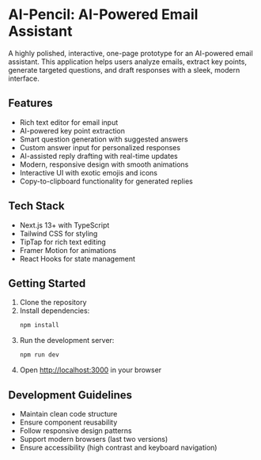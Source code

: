 # AI-Pencil: AI-Powered Email Assistant

A highly polished, interactive, one-page prototype for an AI-powered email assistant. This application helps users analyze emails, extract key points, generate targeted questions, and draft responses with a sleek, modern interface.

## Features

- Rich text editor for email input
- AI-powered key point extraction
- Smart question generation with suggested answers
- Custom answer input for personalized responses
- AI-assisted reply drafting with real-time updates
- Modern, responsive design with smooth animations
- Interactive UI with exotic emojis and icons
- Copy-to-clipboard functionality for generated replies

## Tech Stack

- Next.js 13+ with TypeScript
- Tailwind CSS for styling
- TipTap for rich text editing
- Framer Motion for animations
- React Hooks for state management

## Getting Started

1. Clone the repository
2. Install dependencies:
   ```bash
   npm install
   ```
3. Run the development server:
   ```bash
   npm run dev
   ```
4. Open [http://localhost:3000](http://localhost:3000) in your browser

## Development Guidelines

- Maintain clean code structure
- Ensure component reusability
- Follow responsive design patterns
- Support modern browsers (last two versions)
- Ensure accessibility (high contrast and keyboard navigation)
